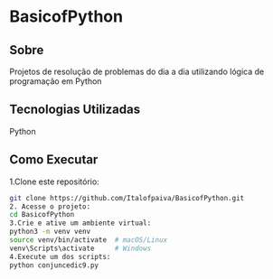 # BasicofPython

## Sobre
Projetos de resolução de problemas do dia a dia utilizando lógica de programação em Python 

## Tecnologias Utilizadas
Python

## Como Executar
1.Clone este repositório:
   ```bash
   git clone https://github.com/Italofpaiva/BasicofPython.git  
2. Acesse o projeto:
cd BasicofPython  
3.Crie e ative um ambiente virtual:
python3 -m venv venv
source venv/bin/activate  # macOS/Linux
venv\Scripts\activate     # Windows  
4.Execute um dos scripts:
python conjuncedic9.py





